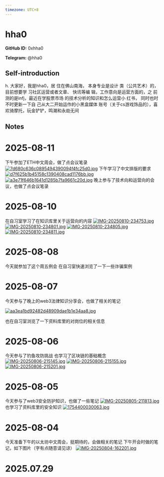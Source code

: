 ```yaml
---
timezone: UTC+8
---
```


# hha0

**GitHub ID:** 0xhha0

**Telegram:** @hha0

## Self-introduction

h. 大家好，我是hha0，居 住在佛山南海， 本身专业是设计 类（公共艺术）的，目前想要学 习社区运营或者文章、 快讯等编 辑，工作意向是运营方面的，之 前测的是infj，最近在学股票市场 的技术分析的知识和怎么运营小 红书， 同时也时不时更新一下自 己从大二开始运作的小黑盒媒体 账号（关于cs游戏饰品的），喜 欢骑摩托，玩金铲铲，鸣潮和永劫无间

## Notes

<!-- Content_START -->
# 2025-08-11

下午参加了ETH中文周会，做了点会议笔录
[![7d680c636c0895494390094f4fc25d0.jpg](https://i.postimg.cc/Kj8HXWs9/7d680c636c0895494390094f4fc25d0.jpg)](https://postimg.cc/LYGTLxSf)
下午学习了中文排版的要求
[![d7f625b1b45158c1390408cad1176bb.jpg](https://i.postimg.cc/8zYSn7y2/d7f625b1b45158c1390408cad1176bb.jpg)](https://postimg.cc/18D2831B)
[![a3e71f646b1641d1285b7fa9661c20d.jpg](https://i.postimg.cc/m22WLYKx/a3e71f646b1641d1285b7fa9661c20d.jpg)](https://postimg.cc/jC9Fv7sv)
晚上参与了技术向和运营向的会议，也做了点会议笔录

# 2025-08-10

在自习室学习了在知识库里关于运营向的内容
[![IMG-20250810-234753.jpg](https://i.postimg.cc/MpVBFk3Z/IMG-20250810-234753.jpg)](https://postimg.cc/Yv2jvPwT)
[![IMG-20250810-234801.jpg](https://i.postimg.cc/G3kfH0YT/IMG-20250810-234801.jpg)](https://postimg.cc/Sjxdvvgm)
[![IMG-20250810-234805.jpg](https://i.postimg.cc/MHMKm6Sw/IMG-20250810-234805.jpg)](https://postimg.cc/4HGgJTy2)
[![IMG-20250810-234811.jpg](https://i.postimg.cc/jdxHt0Sg/IMG-20250810-234811.jpg)](https://postimg.cc/F16dV6c3)

# 2025-08-08

今天就参加了这个周五例会
在自习室快速浏览了一下一些诈骗案例

# 2025-08-07

今天参与了晚上的web3法律知识分享会，也做了相关的笔记

[![aa3ea1bd92482d48909dae1b1e34aa8.jpg](https://i.postimg.cc/JnYM7Pw9/aa3ea1bd92482d48909dae1b1e34aa8.jpg)](https://postimg.cc/MMBhd0pD)

也在自习室浏览了一下资料库里的对岗位的相关信息

# 2025-08-06

今天参与了钓鱼攻防挑战
也学习了区块链的基础概念
[![IMG-20250806-215145.jpg](https://i.postimg.cc/CM3vFfJr/IMG-20250806-215145.jpg)](https://postimg.cc/K457fj6t)
[![IMG-20250806-215155.jpg](https://i.postimg.cc/FFd2P8D6/IMG-20250806-215155.jpg)](https://postimg.cc/yWKQxQqh)
[![IMG-20250806-215201.jpg](https://i.postimg.cc/Jn99VYGP/IMG-20250806-215201.jpg)](https://postimg.cc/N9kNR48H)

# 2025-08-05

今天参与了web3安全防护知识，也做了一些笔记
[![IMG-20250805-211813.jpg](https://i.postimg.cc/bNsTD5SY/IMG-20250805-211813.jpg)](https://postimg.cc/zVYW40k4)
也学习了资料库里的安全知识
[![1754400030063.jpg](https://i.postimg.cc/Rh0TTsPR/1754400030063.jpg)](https://postimg.cc/tZLPq5GZ)

# 2025-08-04

今天准备下午的以太坊中文周会，挺期待的，会做相关的笔记
下午开会时做的笔记，如下图片（字有点随意请见谅）
[![IMG-20250804-162201.jpg](https://i.postimg.cc/pL3bt7BB/IMG-20250804-162201.jpg)](https://postimg.cc/VJ9HqKpS)

# 2025.07.29


<!-- Content_END -->
